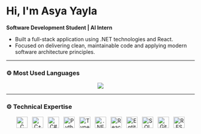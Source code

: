 # Hi, I'm Asya Yayla

**Software Development Student | AI Intern**  
- Built a full-stack application using .NET technologies and React.  
- Focused on delivering clean, maintainable code and applying modern software architecture principles.

---

### ⚙️ Most Used Languages

<p align="center">
  <img src="https://github-readme-stats.vercel.app/api/top-langs/?username=asyayla&layout=compact&hide_border=true" />
</p>

---

### ⚙️ Technical Expertise

<p align="center" style="display:flex; justify-content:center; flex-wrap:wrap; gap:12px;">
  <!-- Languages -->
  <img src="https://cdn.jsdelivr.net/gh/devicons/devicon/icons/c/c-original.svg" width="30" height="30" title="C" /> 
  <img src="https://cdn.jsdelivr.net/gh/devicons/devicon/icons/cplusplus/cplusplus-original.svg" width="30" height="30" title="C++" /> 
  <img src="https://cdn.jsdelivr.net/gh/devicons/devicon/icons/csharp/csharp-original.svg" width="30" height="30" title="C#" /> 
  <img src="https://cdn.jsdelivr.net/gh/devicons/devicon/icons/python/python-original.svg" width="30" height="30" title="Python" /> 
  <img src="https://cdn.jsdelivr.net/gh/devicons/devicon/icons/typescript/typescript-original.svg" width="30" height="30" title="TypeScript" />

  <!-- Frameworks & Libraries -->
  <img src="https://cdn.jsdelivr.net/gh/devicons/devicon/icons/dotnetcore/dotnetcore-original.svg" width="30" height="30" title=".NET Core" /> 
  <img src="https://cdn.jsdelivr.net/gh/devicons/devicon/icons/react/react-original.svg" width="30" height="30" title="React" /> 
  <img src="https://skillicons.dev/icons?i=ef" width="30" height="30" title="Entity Framework Core" />

  <!-- Databases & Tools -->
  <img src="https://cdn.jsdelivr.net/gh/devicons/devicon/icons/microsoftsqlserver/microsoftsqlserver-plain.svg" width="30" height="30" title="SQL Server" /> 
  <img src="https://cdn.jsdelivr.net/gh/devicons/devicon/icons/git/git-original.svg" width="30" height="30" title="Git" /> 
  <img src="https://cdn.jsdelivr.net/gh/devicons/devicon/icons/swagger/swagger-original.svg" width="30" height="30" title="REST APIs" /> 
</p>
